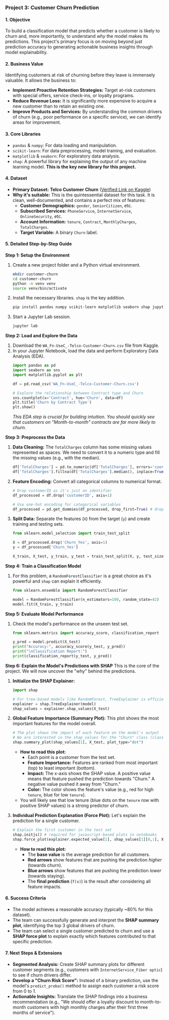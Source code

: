 
### **Project 3: Customer Churn Prediction**

#### **1. Objective**
To build a classification model that predicts whether a customer is likely to churn and, more importantly, to understand *why* the model makes its predictions. This project's primary focus is on moving beyond just prediction accuracy to generating actionable business insights through model explainability.

#### **2. Business Value**
Identifying customers at risk of churning before they leave is immensely valuable. It allows the business to:
*   **Implement Proactive Retention Strategies:** Target at-risk customers with special offers, service check-ins, or loyalty programs.
*   **Reduce Revenue Loss:** It is significantly more expensive to acquire a new customer than to retain an existing one.
*   **Improve Products and Services:** By understanding the common drivers of churn (e.g., poor performance on a specific service), we can identify areas for improvement.

#### **3. Core Libraries**
*   `pandas` & `numpy`: For data loading and manipulation.
*   `scikit-learn`: For data preprocessing, model training, and evaluation.
*   `matplotlib` & `seaborn`: For exploratory data analysis.
*   `shap`: A powerful library for explaining the output of any machine learning model. **This is the key new library for this project.**

#### **4. Dataset**
*   **Primary Dataset:** **Telco Customer Churn** ([Verified Link on Kaggle](https://www.kaggle.com/datasets/blastchar/telco-customer-churn))
*   **Why it's suitable:** This is the quintessential dataset for this task. It is clean, well-documented, and contains a perfect mix of features:
    *   **Customer Demographics:** `gender`, `SeniorCitizen`, etc.
    *   **Subscribed Services:** `PhoneService`, `InternetService`, `OnlineSecurity`, etc.
    *   **Account Information:** `tenure`, `Contract`, `MonthlyCharges`, `TotalCharges`.
    *   **Target Variable:** A binary `Churn` label.

#### **5. Detailed Step-by-Step Guide**

**Step 1: Setup the Environment**
1.  Create a new project folder and a Python virtual environment.
    ```bash
    mkdir customer-churn
    cd customer-churn
    python -m venv venv
    source venv/bin/activate
    ```
2.  Install the necessary libraries. `shap` is the key addition.
    ```bash
    pip install pandas numpy scikit-learn matplotlib seaborn shap jupyterlab
    ```
3.  Start a Jupyter Lab session.
    ```bash
    jupyter lab
    ```

**Step 2: Load and Explore the Data**
1.  Download the `WA_Fn-UseC_-Telco-Customer-Churn.csv` file from Kaggle.
2.  In your Jupyter Notebook, load the data and perform Exploratory Data Analysis (EDA).
    ```python
    import pandas as pd
    import seaborn as sns
    import matplotlib.pyplot as plt

    df = pd.read_csv('WA_Fn-UseC_-Telco-Customer-Churn.csv')

    # Explore the relationship between Contract type and Churn
    sns.countplot(x='Contract', hue='Churn', data=df)
    plt.title('Churn by Contract Type')
    plt.show()
    ```
    *This EDA step is crucial for building intuition. You should quickly see that customers on "Month-to-month" contracts are far more likely to churn.*

**Step 3: Preprocess the Data**
1.  **Data Cleaning:** The `TotalCharges` column has some missing values represented as spaces. We need to convert it to a numeric type and fill the missing values (e.g., with the median).
    ```python
    df['TotalCharges'] = pd.to_numeric(df['TotalCharges'], errors='coerce')
    df['TotalCharges'].fillna(df['TotalCharges'].median(), inplace=True)
    ```
2.  **Feature Encoding:** Convert all categorical columns to numerical format.
    ```python
    # Drop customerID as it's just an identifier
    df_processed = df.drop('customerID', axis=1)
    
    # Use one-hot encoding for categorical variables
    df_processed = pd.get_dummies(df_processed, drop_first=True) # drop_first=True avoids multicollinearity
    ```
3.  **Split Data:** Separate the features (`X`) from the target (`y`) and create training and testing sets.
    ```python
    from sklearn.model_selection import train_test_split

    X = df_processed.drop('Churn_Yes', axis=1)
    y = df_processed['Churn_Yes']

    X_train, X_test, y_train, y_test = train_test_split(X, y, test_size=0.2, random_state=42)
    ```

**Step 4: Train a Classification Model**
1.  For this problem, a `RandomForestClassifier` is a great choice as it's powerful and `shap` can explain it efficiently.
    ```python
    from sklearn.ensemble import RandomForestClassifier

    model = RandomForestClassifier(n_estimators=100, random_state=42)
    model.fit(X_train, y_train)
    ```

**Step 5: Evaluate Model Performance**
1.  Check the model's performance on the unseen test set.
    ```python
    from sklearn.metrics import accuracy_score, classification_report

    y_pred = model.predict(X_test)
    print("Accuracy:", accuracy_score(y_test, y_pred))
    print("\nClassification Report:")
    print(classification_report(y_test, y_pred))
    ```

**Step 6: Explain the Model's Predictions with SHAP**
This is the core of the project. We will now uncover the "why" behind the predictions.
1.  **Initialize the SHAP Explainer:**
    ```python
    import shap

    # For tree-based models like RandomForest, TreeExplainer is efficient
    explainer = shap.TreeExplainer(model)
    shap_values = explainer.shap_values(X_test)
    ```
2.  **Global Feature Importance (Summary Plot):** This plot shows the most important features for the model overall.
    ```python
    # The plot shows the impact of each feature on the model's output
    # We are interested in the shap_values for the "Churn" class (class 1)
    shap.summary_plot(shap_values[1], X_test, plot_type="dot")
    ```
    *   **How to read this plot:**
        *   Each point is a customer from the test set.
        *   **Feature Importance:** Features are ranked from most important (top) to least important (bottom).
        *   **Impact:** The x-axis shows the SHAP value. A positive value means that feature pushed the prediction towards "Churn." A negative value pushed it away from "Churn."
        *   **Color:** The color shows the feature's value (e.g., red for high `tenure`, blue for low `tenure`).
    *   You will likely see that low tenure (blue dots on the `tenure` row with positive SHAP values) is a strong predictor of churn.

3.  **Individual Prediction Explanation (Force Plot):** Let's explain the prediction for a single customer.
    ```python
    # Explain the first customer in the test set
    shap.initjs() # required for javascript-based plots in notebooks
    shap.force_plot(explainer.expected_value[1], shap_values[1][0,:], X_test.iloc[0,:])
    ```
    *   **How to read this plot:**
        *   The **base value** is the average prediction for all customers.
        *   **Red arrows** show features that are pushing the prediction *higher* (towards churn).
        *   **Blue arrows** show features that are pushing the prediction *lower* (towards staying).
        *   The **final prediction** (`f(x)`) is the result after considering all feature impacts.

#### **6. Success Criteria**
*   The model achieves a reasonable accuracy (typically ~80% for this dataset).
*   The team can successfully generate and interpret the **SHAP summary plot**, identifying the top 3 global drivers of churn.
*   The team can select a single customer predicted to churn and use a **SHAP force plot** to explain exactly which features contributed to that specific prediction.

#### **7. Next Steps & Extensions**
*   **Segmented Analysis:** Create SHAP summary plots for different customer segments (e.g., customers with `InternetService_Fiber optic`) to see if churn drivers differ.
*   **Develop a "Churn Risk Score":** Instead of a binary prediction, use the model's `predict_proba()` method to assign each customer a risk score from 0 to 1.
*   **Actionable Insights:** Translate the SHAP findings into a business recommendation (e.g., "We should offer a loyalty discount to month-to-month customers with high monthly charges after their first three months of service").